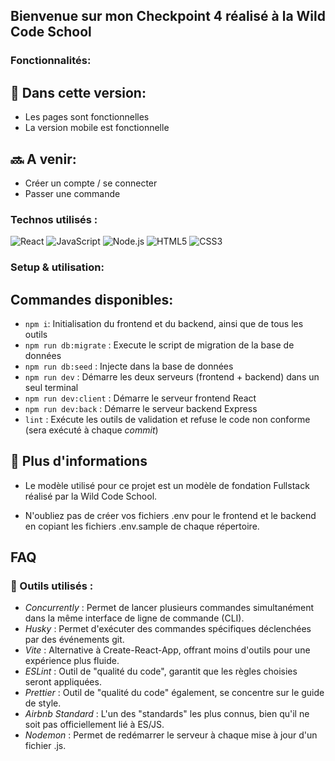 ## Bienvenue sur mon Checkpoint 4 réalisé à la Wild Code School

### Fonctionnalités:
## 📝 Dans cette version:
- Les pages sont fonctionnelles
- La version mobile est fonctionnelle

## 🔜 A venir:
- Créer un compte / se connecter
- Passer une commande

### Technos utilisés : 
![React](https://img.shields.io/badge/-React-61DAFB?style=for-the-badge&logo=react&logoColor=white)
![JavaScript](https://img.shields.io/badge/-JavaScript-F7DF1E?style=for-the-badge&logo=javascript&logoColor=black)
![Node.js](https://img.shields.io/badge/Node.js-339933?style=for-the-badge&logo=node.js&logoColor=white)
![HTML5](https://img.shields.io/badge/-HTML5-E34F26?style=for-the-badge&logo=html5&logoColor=white)
![CSS3](https://img.shields.io/badge/-CSS3-1572B6?style=for-the-badge&logo=css3&logoColor=white)

### Setup & utilisation: 

## Commandes disponibles: 

- `npm i`: Initialisation du frontend et du backend, ainsi que de tous les outils
- `npm run db:migrate` : Execute le script de migration de la base de données
- `npm run db:seed` : Injecte dans la base de données
- `npm run dev` : Démarre les deux serveurs (frontend + backend) dans un seul terminal
- `npm run dev:client` : Démarre le serveur frontend React
- `npm run dev:back` : Démarre le serveur backend Express
- `lint` : Exécute les outils de validation et refuse le code non conforme (sera exécuté à chaque _commit_)

## 📄 Plus d'informations
- Le modèle utilisé pour ce projet est un modèle de fondation Fullstack réalisé par la Wild Code School.

- N'oubliez pas de créer vos fichiers .env pour le frontend et le backend en copiant les fichiers .env.sample de chaque répertoire.

## FAQ

### 🔧 Outils utilisés :
- _Concurrently_ : Permet de lancer plusieurs commandes simultanément dans la même interface de ligne de commande (CLI).
- _Husky_ : Permet d'exécuter des commandes spécifiques déclenchées par des événements git.
- _Vite_ : Alternative à Create-React-App, offrant moins d'outils pour une expérience plus fluide.
- _ESLint_ : Outil de "qualité du code", garantit que les règles choisies seront appliquées.
- _Prettier_ : Outil de "qualité du code" également, se concentre sur le guide de style.
- _Airbnb Standard_ : L'un des "standards" les plus connus, bien qu'il ne soit pas officiellement lié à ES/JS.
- _Nodemon_ : Permet de redémarrer le serveur à chaque mise à jour d'un fichier .js.